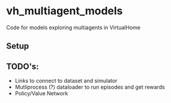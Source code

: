 # vh_multiagent_models
Code for models exploring multiagents in VirtualHome

## Setup


## TODO's:
- Links to connect to dataset and simulator
- Mutliprocess (?) dataloader to run episodes and get rewards
- Policy/Value Network
